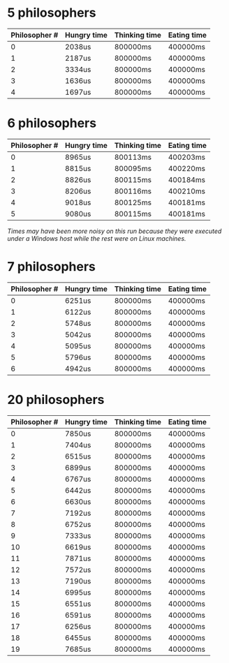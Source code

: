 # 5 philosophers
| Philosopher # | Hungry time | Thinking time | Eating time |
|---------------|-------------|---------------|-------------|
| 0             | 2038us      | 800000ms      | 400000ms    |
| 1             | 2187us      | 800000ms      | 400000ms    |
| 2             | 3334us      | 800000ms      | 400000ms    |
| 3             | 1636us      | 800000ms      | 400000ms    |
| 4             | 1697us      | 800000ms      | 400000ms    |

# 6 philosophers

| Philosopher # | Hungry time | Thinking time | Eating time |
|---------------|-------------|---------------|-------------|
| 0             | 8965us      | 800113ms      | 400203ms    |
| 1             | 8815us      | 800095ms      | 400220ms    |
| 2             | 8826us      | 800115ms      | 400184ms    |
| 3             | 8206us      | 800116ms      | 400210ms    |
| 4             | 9018us      | 800125ms      | 400181ms    |
| 5             | 9080us      | 800115ms      | 400181ms    |

*Times may have been more noisy on this run because they were executed under a Windows host while the rest were on Linux machines.*

# 7 philosophers

| Philosopher # | Hungry time | Thinking time | Eating time |
|---------------|-------------|---------------|-------------|
| 0             | 6251us      | 800000ms      | 400000ms    |
| 1             | 6122us      | 800000ms      | 400000ms    |
| 2             | 5748us      | 800000ms      | 400000ms    |
| 3             | 5042us      | 800000ms      | 400000ms    |
| 4             | 5095us      | 800000ms      | 400000ms    |
| 5             | 5796us      | 800000ms      | 400000ms    |
| 6             | 4942us      | 800000ms      | 400000ms    |

# 20 philosophers

| Philosopher # | Hungry time | Thinking time | Eating time |
|---------------|-------------|---------------|-------------|
| 0             | 7850us      | 800000ms      | 400000ms    |
| 1             | 7404us      | 800000ms      | 400000ms    |
| 2             | 6515us      | 800000ms      | 400000ms    |
| 3             | 6899us      | 800000ms      | 400000ms    |
| 4             | 6767us      | 800000ms      | 400000ms    |
| 5             | 6442us      | 800000ms      | 400000ms    |
| 6             | 6630us      | 800000ms      | 400000ms    |
| 7             | 7192us      | 800000ms      | 400000ms    |
| 8             | 6752us      | 800000ms      | 400000ms    |
| 9             | 7333us      | 800000ms      | 400000ms    |
| 10            | 6619us      | 800000ms      | 400000ms    |
| 11            | 7871us      | 800000ms      | 400000ms    |
| 12            | 7572us      | 800000ms      | 400000ms    |
| 13            | 7190us      | 800000ms      | 400000ms    |
| 14            | 6995us      | 800000ms      | 400000ms    |
| 15            | 6551us      | 800000ms      | 400000ms    |
| 16            | 6591us      | 800000ms      | 400000ms    |
| 17            | 6256us      | 800000ms      | 400000ms    |
| 18            | 6455us      | 800000ms      | 400000ms    |
| 19            | 7685us      | 800000ms      | 400000ms    |
